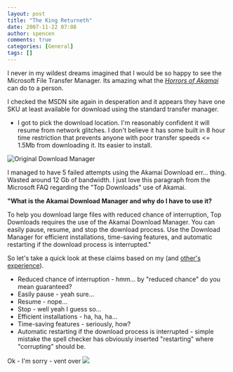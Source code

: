 ```yaml
---
layout: post
title: "The King Returneth"
date: 2007-11-22 07:08
author: spencen
comments: true
categories: [General]
tags: []
---
```



I never in my wildest dreams imagined that I would be so happy to see the Microsoft File Transfer Manager. Its amazing what the *<a href="http://blog.spencen.com/2007/11/21/more-download-woes.aspx" target="_blank">Horrors of Akamai</a>* can do to a person.
 

I checked the MSDN site again in desperation and it appears they have one SKU at least available for download using the standard transfer manager.
 

*   I got to pick the download location.  I'm reasonably confident it will resume from network glitches.  I don't believe it has some built in 8 hour time restriction that prevents anyone with poor transfer speeds &lt;= 1.5Mb from downloading it.  Its easier to install. 

![Original Download Manager](http://blog.spencen.com/images/83489-72989/Original%20Download%20Manager_1.gif) 
 

I managed to have 5 failed attempts using the Akamai Download err... thing. Wasted around 12 Gb of bandwidth. I just love this paragraph from the Microsoft FAQ regarding the "Top Downloads" use of Akamai.
 

> 

**"What is the Akamai Download Manager and why do I have to use it?**  

To help you download large files with reduced chance of interruption, Top Downloads requires the use of the Akamai Download Manager. You can easily pause, resume, and stop the download process. Use the Download Manager for efficient installations, time-saving features, and automatic restarting if the download process is interrupted."


 

So let's take a quick look at these claims based on my (and <a href="http://www.madprops.org/cs/blogs/mabster/archive/2007/11/21/i-ll-wait-for-the-dvds.aspx" target="_blank">other's</a> <a href="http://richardsbraindump.blogspot.com/2007/11/how-to-atract-good-developers.html" target="_blank">experience</a>).
 

*   Reduced chance of interruption - hmm... by "reduced chance" do you mean guaranteed?
*   Easily pause - yeah sure... 
*   Resume - nope...
*   Stop - well yeah I guess so...
*   Efficient installations - ha, ha, ha...
*   Time-saving features - seriously, how?
*   Automatic restarting if the download process is interrupted - simple mistake the spell checker has obviously inserted "restarting" where "corrupting" should be. 

Ok&nbsp;- I'm sorry - vent over ![](http://blog.spencen.com/emoticons/smile.png)


